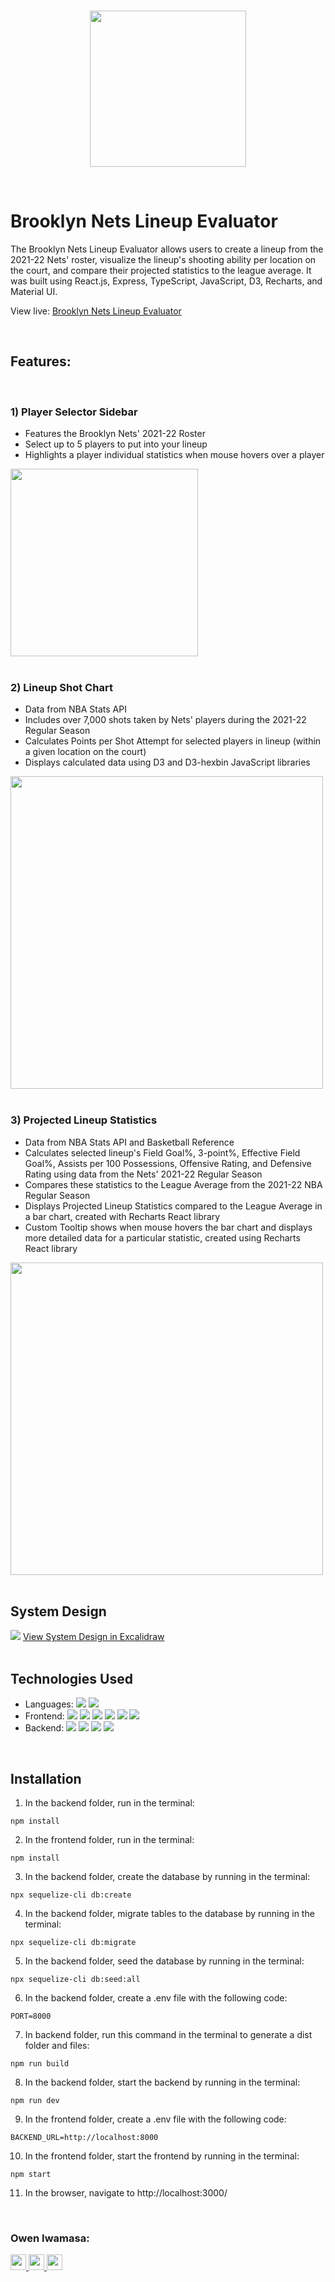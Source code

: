 <br />
<p align='center'>
  <img src='./frontend/src/assets/netsLogo.png' width='250px' >
</p>
<br />

# Brooklyn Nets Lineup Evaluator

The Brooklyn Nets Lineup Evaluator allows users to create a lineup from the 2021-22 Nets' roster, visualize the lineup's shooting ability per location on the court, and compare their projected statistics to the league average. It was built using React.js, Express, TypeScript, JavaScript, D3, Recharts, and Material UI.

View live: <a href=''>Brooklyn Nets Lineup Evaluator</a>

<br />

## Features:

<br />

### 1) Player Selector Sidebar

- Features the Brooklyn Nets' 2021-22 Roster
- Select up to 5 players to put into your lineup
- Highlights a player individual statistics when mouse hovers over a player

<img src='./frontend/src/assets/playerSelector.png' width='300px' />
<br />
<br />

### 2) Lineup Shot Chart

- Data from NBA Stats API
- Includes over 7,000 shots taken by Nets' players during the 2021-22 Regular Season
- Calculates Points per Shot Attempt for selected players in lineup (within a given location on the court)
- Displays calculated data using D3 and D3-hexbin JavaScript libraries

<img src='./frontend/src/assets/lineupShotChart.png' width='500px' />
<br />
<br />

### 3) Projected Lineup Statistics

- Data from NBA Stats API and Basketball Reference
- Calculates selected lineup's Field Goal%, 3-point%, Effective Field Goal%, Assists per 100 Possessions, Offensive Rating, and Defensive Rating using data from the Nets' 2021-22 Regular Season
- Compares these statistics to the League Average from the 2021-22 NBA Regular Season
- Displays Projected Lineup Statistics compared to the League Average in a bar chart, created with Recharts React library
- Custom Tooltip shows when mouse hovers the bar chart and displays more detailed data for a particular statistic, created using Recharts React library

<img src='./frontend/src/assets/projectedLineupStatistics.png' width='500px' />
<br />
<br />

## System Design

<img src='./frontend/src/assets/nets-lineup-builder-architecture.png'>
<a href='https://excalidraw.com/#json=3ct2yZcCkwp0Rq2dWTcx6,Z0SgtmPXRO6M44ausVHuXw'>View System Design in Excalidraw</a>
<br />
<br />

## Technologies Used

- Languages: ![](https://img.shields.io/badge/-TypeScript-ffffff?style=flat-square&logo=typescript&logoColor=ff0000) ![](https://img.shields.io/badge/-JavaSript-ffffff?style=flat-square&logo=javascript&logoColor=ff0000)
- Frontend:
  ![](https://img.shields.io/badge/-React-ffffff?style=flat-square&logo=react&logoColor=ff0000)
  ![](https://img.shields.io/badge/-MaterialUI-ffffff?style=flat-square&logo=mui&logoColor=ff0000)
  ![](https://img.shields.io/badge/-CSS3-ffffff?style=flat-square&logo=css3&logoColor=ff0000)
  ![](https://img.shields.io/badge/-HTML5-ffffff?style=flat-square&logo=html5&logoColor=ff0000)
  ![](https://img.shields.io/badge/-D3-ffffff?style=flat-square&logo=d3&logoColor=ff0000)
  ![](https://img.shields.io/badge/-Recharts-ffffff?style=flat-square&logo=recharts&logoColor=ff0000)
- Backend:
  ![](https://img.shields.io/badge/-Node.js-ffffff?style=flat-square&logo=node.js&logoColor=ff0000)
  ![](https://img.shields.io/badge/-Express-ffffff?style=flat-square&logo=express&logoColor=ff0000)
  ![](https://img.shields.io/badge/-PostgreSQL-ffffff?style=flat-square&logo=postgresql&logoColor=ff0000)
  ![](https://img.shields.io/badge/-Sequelize-ffffff?style=flat-square&logo=sequelize&logoColor=ff0000)

<br />

## Installation

1. In the backend folder, run in the terminal:

```
npm install
```

2. In the frontend folder, run in the terminal:

```
npm install
```

3. In the backend folder, create the database by running in the terminal:

```
npx sequelize-cli db:create
```

4. In the backend folder, migrate tables to the database by running in the terminal:

```
npx sequelize-cli db:migrate
```

5. In the backend folder, seed the database by running in the terminal:

```
npx sequelize-cli db:seed:all
```

6. In the backend folder, create a .env file with the following code:

```
PORT=8000
```

7. In backend folder, run this command in the terminal to generate a dist folder and files:

```
npm run build
```

8. In the backend folder, start the backend by running in the terminal:

```
npm run dev
```

9. In the frontend folder, create a .env file with the following code:

```
BACKEND_URL=http://localhost:8000
```

10. In the frontend folder, start the frontend by running in the terminal:

```
npm start
```

11. In the browser, navigate to http://localhost:3000/

<br />

### Owen Iwamasa:

<a href='owiwamasa@gmail.com'>
<img src="https://i.imgur.com/jLLwTjh.png" width="25" height="25">
</a>
<a href='https://www.linkedin.com/in/owen-iwamasa-6ab3a9166/'>
<img src="https://logodix.com/logo/91031.png" width="25" height="25">
</a>
<a href='https://github.com/owiwamasa'>
<img src="https://icones.pro/wp-content/uploads/2021/06/icone-github-grise.png" width="25" height="25">
</a>
